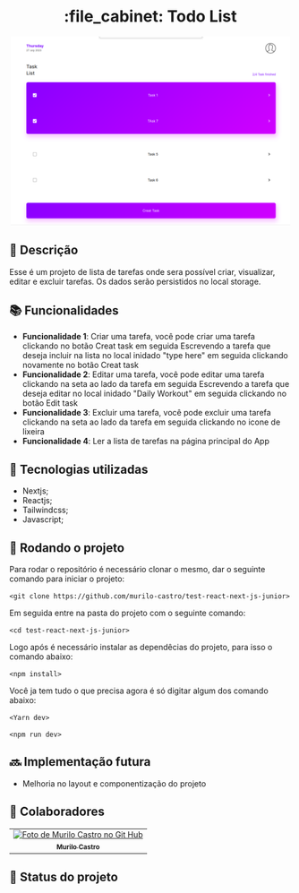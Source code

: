 <h1 align="center">:file_cabinet: Todo List</h1>

<div align="center">
  <img src="/public/desktop.png" width="500px;" alt="Foto de Murilo Castro no Git Hub"/>
</div>

## :memo: Descrição

Esse é um projeto de lista de tarefas onde sera possível criar, visualizar, editar e excluir tarefas.
Os dados serão persistidos no local storage.

## :books: Funcionalidades

- <b>Funcionalidade 1</b>: Criar uma tarefa, você pode criar uma tarefa clickando no botão Creat task em seguida Escrevendo a tarefa que deseja incluir na lista no local inidado "type here" em seguida clickando novamente no botão Creat task
- <b>Funcionalidade 2</b>: Editar uma tarefa, você pode editar uma tarefa clickando na seta ao lado da tarefa em seguida Escrevendo a tarefa que deseja editar no local inidado "Daily Workout" em seguida clickando no botão Edit task
- <b>Funcionalidade 3</b>: Excluir uma tarefa, você pode excluir uma tarefa clickando na seta ao lado da tarefa em seguida clickando no icone de lixeira
- <b>Funcionalidade 4</b>: Ler a lista de tarefas na página principal do App

## :wrench: Tecnologias utilizadas

- Nextjs;
- Reactjs;
- Tailwindcss;
- Javascript;

## :rocket: Rodando o projeto

Para rodar o repositório é necessário clonar o mesmo, dar o seguinte comando para iniciar o projeto:

```
<git clone https://github.com/murilo-castro/test-react-next-js-junior>
```

Em seguida entre na pasta do projeto com o seguinte comando:

```
<cd test-react-next-js-junior>
```

Logo após é necessário instalar as dependêcias do projeto, para isso o comando abaixo:

```
<npm install>
```

Você ja tem tudo o que precisa agora é só digitar algum dos comando abaixo:

```
<Yarn dev>
```

```
<npm run dev>
```

## :soon: Implementação futura

- Melhoria no layout e componentização do projeto

## :handshake: Colaboradores

<table>
  <tr>
    <td align="center">
      <a href="https://github.com/murilo-castro">
        <img src="https://avatars.githubusercontent.com/u/97067654?s=400&u=ce154b694c4d1c0fca9e1141d8993bfd52ec2771&v=4" width="100px;" alt="Foto de Murilo Castro no Git Hub"/><br>
        <sub>
          <b>Murilo Castro</b>
        </sub>
      </a>
    </td>
  </tr>
</table>

## :dart: Status do projeto
